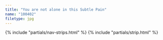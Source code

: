```yaml
---
title: "You are not alone in this Subtle Pain"
name: "100402"
filetype: jpg
---
```


{% include "partials/nav-strips.html" %}
{% include "partials/strip.html" %}